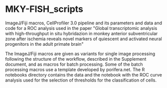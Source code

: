 # MKY-FISH_scripts
ImageJ/Fiji macros, CellProfiler 3.0 pipeline and its parameters and data and code for a ROC analysis used in the paper "Global transcriptomic analysis with high-throughput in situ hybridazion in monkey anterior subventricular zone after ischemia reveals novel markers of quiescent and activated neural progenitors in the adult primate brain"

The ImageJ/Fiji macros are given as variants for single image processing following the structure of the workflow, described in the Supplement document, and as macros for batch processing. Some of the batch processing macros use a template developed by porifera.net.
The R notebooks directory contains the data and the notebook with the ROC curve analysis used for the selection of thresholds for the classification of cells.
